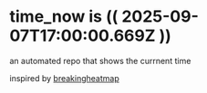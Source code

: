 # time_now is (( 2025-09-07T17:00:00.669Z ))

an automated repo that shows the currnent time

inspired by [breakingheatmap](https://github.com/breakingheatmap/breakingheatmap)